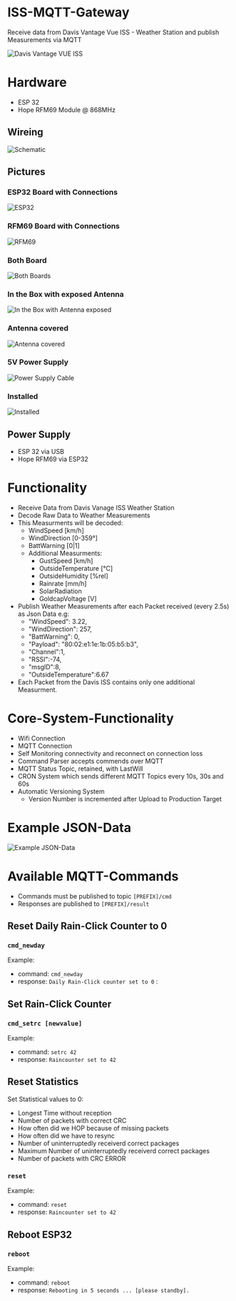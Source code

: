 # ISS-MQTT-Gateway
Receive data from Davis Vantage Vue ISS - Weather Station and publish Measurements via MQTT

![Davis Vantage VUE ISS](/doc/vantage_vue_iss.jpg)
# Hardware
  * ESP 32 
  * Hope RFM69 Module @ 868MHz

## Wireing
![Schematic](/doc/schematic.png)

## Pictures
### ESP32 Board with Connections
![ESP32](/doc/01-ESP32.jpg)
### RFM69 Board with Connections
![RFM69](/doc/02-RFM69.jpg)
### Both Board
![Both Boards](/doc/03-BothBoards.jpg)
### In the Box with exposed Antenna 
![In the Box with Antenna exposed](/doc/04-BoxWithAntenna.jpg)
### Antenna covered
![Antenna covered](/doc/05-BoxAntennaCover.jpg)
### 5V Power Supply
![Power Supply Cable](/doc/07-PowerSupply.jpg)
### Installed
![Installed](/doc/08-BoxInstalled.jpg)


## Power Supply
  * ESP 32 via USB
  * Hope RFM69 via ESP32

# Functionality
  * Receive Data from Davis Vanage ISS Weather Station
  * Decode Raw Data to Weather Measurements
  * This Measurments will be decoded:
    * WindSpeed [km/h]
    * WindDirection [0-359°]
    * BattWarning [0|1]
    * Additional Measurments: 
      * GustSpeed [km/h]
      * OutsideTemperature [°C]
      * OutsideHumidity [%rel]
      * Rainrate [mm/h]
      * SolarRadiation 
      * GoldcapVoltage [V]
  * Publish Weather Measurements after each Packet received (every 2.5s) as Json Data e.g:
    * "WindSpeed": 3.22,  
    * "WindDirection": 257,
    * "BattWarning": 0, 
    * "Payload": "80:02:e1:1e:1b:05:b5:b3", 
    * "Channel":1, 
    * "RSSI":-74,
    * "msgID":8,
    * "OutsideTemperature":6.67
  * Each Packet from the Davis ISS contains only one additional Measurment.    
# Core-System-Functionality
* Wifi Connection  
* MQTT Connection 
* Self Monitoring connectivity and reconnect on connection loss
* Command Parser accepts commends over MQTT
* MQTT Status Topic, retained, with LastWill
* CRON System which sends different MQTT Topics every 10s, 30s and 60s
* Automatic Versioning System
  * Version Number is incremented after Upload to Production Target
# Example JSON-Data
![Example JSON-Data](/doc/jsondata.png)
# Available MQTT-Commands 
* Commands must be published to topic `[PREFIX]/cmd`
* Responses are published to `[PREFIX]/result`

## Reset Daily Rain-Click Counter to 0
### `cmd_newday`
 Example:
 * command: `cmd_newday` 
 * response: `Daily Rain-Click counter set to 0` :

## Set Rain-Click Counter
### `cmd_setrc [newvalue]`
 Example:
 * command: `setrc 42` 
 * response: `Raincounter set to 42`

## Reset Statistics
Set Statistical values to 0:
 * Longest Time without reception 
 * Number of packets with correct CRC
 * How often did we HOP because of missing packets
 * How often did we have to resync
 * Number of uninterruptedly receiverd correct packages
 * Maximum Number of uninterruptedly receiverd correct packages
 * Number of packets with CRC ERROR    
### `reset`
Example:
 * command: `reset` 
 * response: `Raincounter set to 42`
 
## Reboot ESP32
### `reboot`
Example:
 * command: `reboot` 
 * response: `Rebooting in 5 seconds ... [please standby].` 
